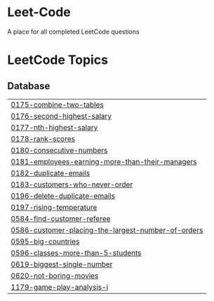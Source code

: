 # Leet-Code
A place for all completed LeetCode questions

<!---LeetCode Topics Start-->
# LeetCode Topics
## Database
|  |
| ------- |
| [0175-combine-two-tables](https://github.com/mcorder4/Leet-Code/tree/master/0175-combine-two-tables) |
| [0176-second-highest-salary](https://github.com/mcorder4/Leet-Code/tree/master/0176-second-highest-salary) |
| [0177-nth-highest-salary](https://github.com/mcorder4/Leet-Code/tree/master/0177-nth-highest-salary) |
| [0178-rank-scores](https://github.com/mcorder4/Leet-Code/tree/master/0178-rank-scores) |
| [0180-consecutive-numbers](https://github.com/mcorder4/Leet-Code/tree/master/0180-consecutive-numbers) |
| [0181-employees-earning-more-than-their-managers](https://github.com/mcorder4/Leet-Code/tree/master/0181-employees-earning-more-than-their-managers) |
| [0182-duplicate-emails](https://github.com/mcorder4/Leet-Code/tree/master/0182-duplicate-emails) |
| [0183-customers-who-never-order](https://github.com/mcorder4/Leet-Code/tree/master/0183-customers-who-never-order) |
| [0196-delete-duplicate-emails](https://github.com/mcorder4/Leet-Code/tree/master/0196-delete-duplicate-emails) |
| [0197-rising-temperature](https://github.com/mcorder4/Leet-Code/tree/master/0197-rising-temperature) |
| [0584-find-customer-referee](https://github.com/mcorder4/Leet-Code/tree/master/0584-find-customer-referee) |
| [0586-customer-placing-the-largest-number-of-orders](https://github.com/mcorder4/Leet-Code/tree/master/0586-customer-placing-the-largest-number-of-orders) |
| [0595-big-countries](https://github.com/mcorder4/Leet-Code/tree/master/0595-big-countries) |
| [0596-classes-more-than-5-students](https://github.com/mcorder4/Leet-Code/tree/master/0596-classes-more-than-5-students) |
| [0619-biggest-single-number](https://github.com/mcorder4/Leet-Code/tree/master/0619-biggest-single-number) |
| [0620-not-boring-movies](https://github.com/mcorder4/Leet-Code/tree/master/0620-not-boring-movies) |
| [1179-game-play-analysis-i](https://github.com/mcorder4/Leet-Code/tree/master/1179-game-play-analysis-i) |
<!---LeetCode Topics End-->